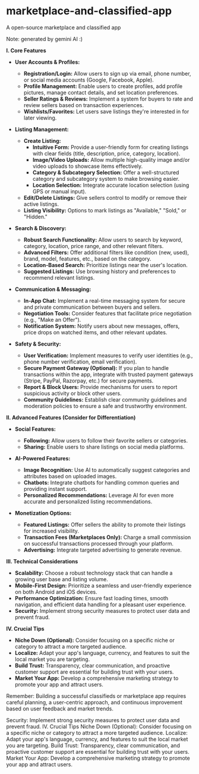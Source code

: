 # marketplace-and-classified-app
A open-source marketplace and classified app

Note: generated by gemini AI :) 

**I. Core Features**

* **User Accounts & Profiles:**
    * **Registration/Login:** Allow users to sign up via email, phone number, or social media accounts (Google, Facebook, Apple).
    * **Profile Management:**  Enable users to create profiles, add profile pictures, manage contact details, and set location preferences.
    * **Seller Ratings & Reviews:** Implement a system for buyers to rate and review sellers based on transaction experiences.
    * **Wishlists/Favorites:** Let users save listings they're interested in for later viewing.

* **Listing Management:**
    * **Create Listing:** 
        * **Intuitive Form:** Provide a user-friendly form for creating listings with clear fields (title, description, price, category, location).
        * **Image/Video Uploads:** Allow multiple high-quality image and/or video uploads to showcase items effectively.
        * **Category & Subcategory Selection:**  Offer a well-structured category and subcategory system to make browsing easier.
        * **Location Selection:** Integrate accurate location selection (using GPS or manual input).
    * **Edit/Delete Listings:** Give sellers control to modify or remove their active listings.
    * **Listing Visibility:**  Options to mark listings as "Available," "Sold," or "Hidden."

* **Search & Discovery:**
    * **Robust Search Functionality:** Allow users to search by keyword, category, location, price range, and other relevant filters.
    * **Advanced Filters:**  Offer additional filters like condition (new, used), brand, model, features, etc., based on the category.
    * **Location-Based Search:** Prioritize listings near the user's location.
    * **Suggested Listings:** Use browsing history and preferences to recommend relevant listings.

* **Communication & Messaging:**
    * **In-App Chat:** Implement a real-time messaging system for secure and private communication between buyers and sellers.
    * **Negotiation Tools:** Consider features that facilitate price negotiation (e.g., "Make an Offer").
    * **Notification System:** Notify users about new messages, offers, price drops on watched items, and other relevant updates.

* **Safety & Security:**
    * **User Verification:** Implement measures to verify user identities (e.g., phone number verification, email verification).
    * **Secure Payment Gateway (Optional):** If you plan to handle transactions within the app, integrate with trusted payment gateways (Stripe, PayPal, Razorpay, etc.) for secure payments.
    * **Report & Block Users:**  Provide mechanisms for users to report suspicious activity or block other users.
    * **Community Guidelines:**  Establish clear community guidelines and moderation policies to ensure a safe and trustworthy environment.

**II. Advanced Features (Consider for Differentiation)**

* **Social Features:**
    * **Following:** Allow users to follow their favorite sellers or categories.
    * **Sharing:**  Enable users to share listings on social media platforms.

* **AI-Powered Features:**
    * **Image Recognition:**  Use AI to automatically suggest categories and attributes based on uploaded images.
    * **Chatbots:** Integrate chatbots for handling common queries and providing instant support.
    * **Personalized Recommendations:**  Leverage AI for even more accurate and personalized listing recommendations.

* **Monetization Options:**
    * **Featured Listings:** Offer sellers the ability to promote their listings for increased visibility.
    * **Transaction Fees (Marketplaces Only):**  Charge a small commission on successful transactions processed through your platform.
    * **Advertising:**  Integrate targeted advertising to generate revenue.

**III. Technical Considerations**

* **Scalability:** Choose a robust technology stack that can handle a growing user base and listing volume.
* **Mobile-First Design:** Prioritize a seamless and user-friendly experience on both Android and iOS devices.
* **Performance Optimization:**  Ensure fast loading times, smooth navigation, and efficient data handling for a pleasant user experience.
* **Security:**  Implement strong security measures to protect user data and prevent fraud.

**IV. Crucial Tips**

* **Niche Down (Optional):** Consider focusing on a specific niche or category to attract a more targeted audience.
* **Localize:** Adapt your app's language, currency, and features to suit the local market you are targeting.
* **Build Trust:**  Transparency, clear communication, and proactive customer support are essential for building trust with your users.
* **Market Your App:**  Develop a comprehensive marketing strategy to promote your app and attract users.

Remember: Building a successful classifieds or marketplace app requires careful planning, a user-centric approach, and continuous improvement based on user feedback and market trends. 

Security: Implement strong security measures to protect user data and prevent fraud.
IV. Crucial Tips
Niche Down (Optional): Consider focusing on a specific niche or category to attract a more targeted audience.
Localize: Adapt your app's language, currency, and features to suit the local market you are targeting.
Build Trust: Transparency, clear communication, and proactive customer support are essential for building trust with your users.
Market Your App: Develop a comprehensive marketing strategy to promote your app and attract users.
